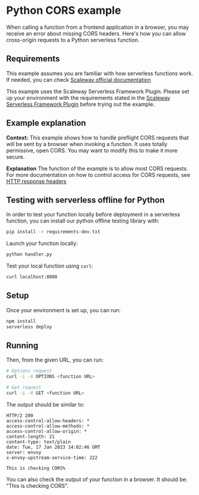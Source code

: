 # Python CORS example

When calling a function from a frontend application in a browser, you may receive an error about missing CORS headers. Here's how you can allow cross-origin requests to a Python serverless function.

## Requirements

This example assumes you are familiar with how serverless functions work. If needed, you can check [Scaleway official documentation](https://www.scaleway.com/en/docs/serverless/functions/quickstart/)

This example uses the Scaleway Serverless Framework Plugin. Please set up your environment with the requirements stated in the [Scaleway Serverless Framework Plugin](https://github.com/scaleway/serverless-scaleway-functions) before trying out the example.

## Example explanation

**Context:** This example shows how to handle preflight CORS requests that will be sent by a browser when invoking a function. It uses totally permissive, open CORS. You may want to modify this to make it more secure.

**Explanation** The function of the example is to allow most CORS requests. For more documentation on how to control access for CORS requests, see [HTTP response headers](https://developer.mozilla.org/en-US/docs/Web/HTTP/CORS#the_http_response_headers)


## Testing with serverless offline for Python

In order to test your function locally before deployment in a serverless function, you can install our python offline testing library with:

```bash
pip install -r requirements-dev.txt
```

Launch your function locally:

```bash
python handler.py
```

Test your local function using `curl`:

```bash
curl localhost:8080
```

## Setup

Once your environment is set up, you can run:

```bash
npm install
serverless deploy
```

## Running

Then, from the given URL, you can run:

```bash
# Options request
curl -i -X OPTIONS <function URL>

# Get request
curl -i -X GET <function URL>
```

The output should be similar to:

```console
HTTP/2 200
access-control-allow-headers: *
access-control-allow-methods: *
access-control-allow-origin: *
content-length: 21
content-type: text/plain
date: Tue, 17 Jan 2023 14:02:46 GMT
server: envoy
x-envoy-upstream-service-time: 222

This is checking CORS%
```

You can also check the output of your function in a browser. It should be: "This is checking CORS".
